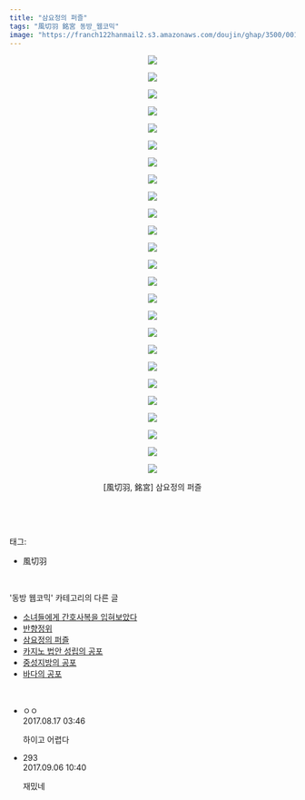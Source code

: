 ```yaml
---
title: "삼요정의 퍼즐"
tags: "風切羽 銘宮 동방_웹코믹"
image: "https://franch122hanmail2.s3.amazonaws.com/doujin/ghap/3500/001.jpg"
---
```

<div class="article">
<p style="text-align: center; clear: none; float: none;"><img src="{{ site.imgserver6 }}/ghap/3500/001.jpg"/></p>
<p style="text-align: center; clear: none; float: none;"><img src="{{ site.imgserver6 }}/ghap/3500/002.jpg"/></p>
<p style="text-align: center; clear: none; float: none;"><img src="{{ site.imgserver6 }}/ghap/3500/003.jpg"/></p>
<p style="text-align: center; clear: none; float: none;"><img src="{{ site.imgserver6 }}/ghap/3500/004.jpg"/></p>
<p style="text-align: center; clear: none; float: none;"><img src="{{ site.imgserver6 }}/ghap/3500/005.jpg"/></p>
<p style="text-align: center; clear: none; float: none;"><img src="{{ site.imgserver6 }}/ghap/3500/006.jpg"/></p>
<p style="text-align: center; clear: none; float: none;"><img src="{{ site.imgserver6 }}/ghap/3500/007.jpg"/></p>
<p style="text-align: center; clear: none; float: none;"><img src="{{ site.imgserver6 }}/ghap/3500/008.jpg"/></p>
<p style="text-align: center; clear: none; float: none;"><img src="{{ site.imgserver6 }}/ghap/3500/009.jpg"/></p>
<p style="text-align: center; clear: none; float: none;"><img src="{{ site.imgserver6 }}/ghap/3500/010.jpg"/></p>
<p style="text-align: center; clear: none; float: none;"><img src="{{ site.imgserver6 }}/ghap/3500/011.jpg"/></p>
<p style="text-align: center; clear: none; float: none;"><img src="{{ site.imgserver6 }}/ghap/3500/012.jpg"/></p>
<p style="text-align: center; clear: none; float: none;"><img src="{{ site.imgserver6 }}/ghap/3500/013.jpg"/></p>
<p style="text-align: center; clear: none; float: none;"><img src="{{ site.imgserver6 }}/ghap/3500/014.jpg"/></p>
<p style="text-align: center; clear: none; float: none;"><img src="{{ site.imgserver6 }}/ghap/3500/015.jpg"/></p>
<p style="text-align: center; clear: none; float: none;"><img src="{{ site.imgserver6 }}/ghap/3500/016.jpg"/></p>
<p style="text-align: center; clear: none; float: none;"><img src="{{ site.imgserver6 }}/ghap/3500/017.jpg"/></p>
<p style="text-align: center; clear: none; float: none;"><img src="{{ site.imgserver6 }}/ghap/3500/018.jpg"/></p>
<p style="text-align: center; clear: none; float: none;"><img src="{{ site.imgserver6 }}/ghap/3500/019.jpg"/></p>
<p style="text-align: center; clear: none; float: none;"><img src="{{ site.imgserver6 }}/ghap/3500/020.jpg"/></p>
<p style="text-align: center; clear: none; float: none;"><img src="{{ site.imgserver6 }}/ghap/3500/021.jpg"/></p>
<p style="text-align: center; clear: none; float: none;"><img src="{{ site.imgserver6 }}/ghap/3500/022.jpg"/></p>
<p style="text-align: center; clear: none; float: none;"><img src="{{ site.imgserver6 }}/ghap/3500/023.jpg"/></p>
<p style="text-align: center; clear: none; float: none;"><img src="{{ site.imgserver6 }}/ghap/3500/024.jpg"/></p>
<p style="text-align: center; clear: none; float: none;"><img src="{{ site.imgserver6 }}/ghap/3500/025.jpg"/></p>
<p style="text-align: center; clear: none; float: none;">[風切羽, 銘宮] 삼요정의 퍼즐</p>
<p><br/></p>
</div><br/>
<div class="tagTrail">
<p>태그: </p>
<ul>
<li>風切羽</li>
</ul>
</div><br/>
<div class="another">
<p>'동방 웹코믹' 카테고리의 다른 글</p>
<ul>
<li><a href="/ghap_3530">소녀들에게 간호사복을 입혀보았다</a></li>
<li><a href="/ghap_3529">반향정위</a></li>
<li><a href="/ghap_3500">삼요정의 퍼즐</a></li>
<li><a href="/ghap_3498">카지노 법안 성립의 공포</a></li>
<li><a href="/ghap_3497">중성지방의 공포</a></li>
<li><a href="/ghap_3496">바다의 공포</a></li>
</ul>
</div><br/>
<div class="cb_module cb_fluid">
<div class="cb_wrt cb_profile">
<div class="comment">
<ul>
<li class="cb_thumb_off" id="comment15061457">
<div class="cb_comment_area">
<div class="cb_info_area">
<div class="cb_section">
<span class="cb_nick_name">ㅇㅇ</span>
</div>
<div class="cb_section">
<span class="cb_date">2017.08.17 03:46 </span>
</div>
</div>
<div class="cb_dsc_comment">
<p class="cb_dsc">
											하이고 어렵다
										</p>
</div>
</div></li>
<li class="cb_thumb_off" id="comment15077296">
<div class="cb_comment_area">
<div class="cb_info_area">
<div class="cb_section">
<span class="cb_nick_name">293</span>
</div>
<div class="cb_section">
<span class="cb_date">2017.09.06 10:40 </span>
</div>
</div>
<div class="cb_dsc_comment">
<p class="cb_dsc">
											재밌네
										</p>
</div>
</div></li>
</ul>
</div>
</div><!-- commentList close -->
</div><br/>
